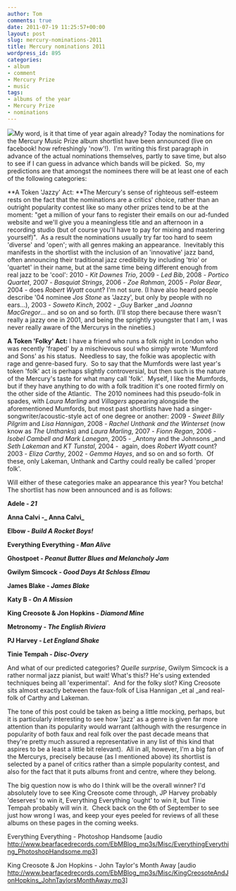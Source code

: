 ```yaml
---
author: Tom
comments: true
date: 2011-07-19 11:25:57+00:00
layout: post
slug: mercury-nominations-2011
title: Mercury nominations 2011
wordpress_id: 895
categories:
- album
- comment
- Mercury Prize
- music
tags:
- albums of the year
- Mercury Prize
- nominations
---
```


[![](http://eatenbymonsters.files.wordpress.com/2011/07/news_136_c7f.jpg)](http://eatenbymonsters.files.wordpress.com/2011/07/news_136_c7f.jpg)My word, is it that time of year again already? Today the nominations for the Mercury Music Prize album shortlist have been announced (live on facebook! how refreshingly 'now'!).  I'm writing this first paragraph in advance of the actual nominations themselves, partly to save time, but also to see if I can guess in advance which bands will be picked.  So, my predictions are that amongst the nominees there will be at least one of each of the following categories:

**A Token 'Jazzy' Act: **The Mercury's sense of righteous self-esteem rests on the fact that the nominations are a critics' choice, rather than an outright popularity contest like so many other prizes tend to be at the moment: "get a million of your fans to register their emails on our ad-funded website and we'll give you a meaningless title and an afternoon in a recording studio (but of course you'll have to pay for mixing and mastering yourself)".  As a result the nominations usually try far too hard to seem 'diverse' and 'open'; with all genres making an appearance.  Inevitably this manifests in the shortlist with the inclusion of an 'innovative' jazz band, often announcing their traditional jazz credibility by including 'trio' or 'quartet' in their name, but at the same time being different enough from real jazz to be 'cool': 2010 - _Kit Downes Trio_, 2009 - _Led Bib_, 2008 - _Portico Quartet_, 2007 - _Basquiat Strings_, 2006 - _Zoe Rahman_, 2005 - _Polar Bear_, 2004 - does _Robert Wyatt_ count? I'm not sure. (I have also heard people describe '04 nominee _Jos Stone_ as 'Jazzy', but only by people with no ears...), 2003 - _Soweto Kinch_, 2002 - _Guy Barker _and _Joanna MacGregor_... and so on and so forth. (I'll stop there because there wasn't really a jazzy one in 2001, and being the sprightly youngster that I am, I was never really aware of the Mercurys in the nineties.)

**A Token 'Folky' Act:** I have a friend who runs a folk night in London who was recently 'fraped' by a mischievous soul who simply wrote 'Mumford and Sons' as his status.  Needless to say, the folkie was apoplectic with rage and genre-based fury.  So to say that the Mumfords were last year's token 'folk' act is perhaps slightly controversial, but then such is the nature of the Mercury's taste for what many call 'folk'.  Myself, I like the Mumfords, but if they have anything to do with a folk tradition it's one rooted firmly on the other side of the Atlantic.  The 2010 nominees had this pseudo-folk in spades, with _Laura Marling_ and _Villagers_ appearing alongside the aforementioned Mumfords, but most past shortlists have had a singer-songwriter/acoustic-style act of one degree or another: 2009 - _Sweet Billy Pilgrim_ and _Lisa Hannigan_, 2008 - _Rachel Unthank and the Winterset_ (now know as _The Unthanks_) and _Laura Marling_, 2007 - _Fionn Regan_, 2006 - _Isobel Cambell and Mark Lanegan_, 2005 - _Antony and the Johnsons _and _Seth Lakeman_ and _KT Tunstal_, 2004 -  again, does _Robert Wyatt_ count? 2003 - _Eliza Carthy_, 2002 - _Gemma Hayes_, and so on and so forth.  Of these, only Lakeman, Unthank and Carthy could really be called 'proper folk'.

Will either of these categories make an appearance this year? You betcha! The shortlist has now been announced and is as follows:


**Adele - _21_**




**Anna Calvi -_ Anna Calvi_**




**Elbow - _Build A Rocket Boys!_**




**Everything Everything - _Man Alive_**




**Ghostpoet - _Peanut Butter Blues and Melancholy Jam_**




**Gwilym Simcock - _Good Days At Schloss Elmau_**




**James Blake - _James Blake_**




**Katy B - _On A Mission_**




**King Creosote & Jon Hopkins - _Diamond Mine_**




**Metronomy - _The English Riviera_**




**PJ Harvey - _Let England Shake_**




**Tinie Tempah - _Disc-Overy_**


And what of our predicted categories? _Quelle surprise_, Gwilym Simcock is a rather normal jazz pianist, but wait! What's this!? He's using extended techniques being all 'experimental'.  And for the folky slot? King Creosote sits almost exactly between the faux-folk of Lisa Hannigan _et al _and real-folk of Carthy and Lakeman.

The tone of this post could be taken as being a little mocking, perhaps, but it is particularly interesting to see how 'jazz' as a genre is given far more attention than its popularity would warrant (although with the resurgence in popularity of both faux and real folk over the past decade means that they're pretty much assured a representative in any list of this kind that aspires to be a least a little bit relevant).  All in all, however, I'm a big fan of the Mercurys, precisely because (as I mentioned above) its shortlist is selected by a panel of critics rather than a simple popularity contest, and also for the fact that it puts albums front and centre, where they belong.

The big question now is who do I think will be the overall winner? I'd absolutely love to see King Creosote come through, JP Harvey probably 'deserves' to win it, Everything Everything 'ought' to win it, but Tinie Tempah probably will win it.  Check back on the 6th of September to see just how wrong I was, and keep your eyes peeled for reviews of all these albums on these pages in the coming weeks.

Everything Everything - Photoshop Handsome [audio http://www.bearfacedrecords.com/EbMBlog_mp3s/Misc/EverythingEverything_PhotoshopHandsome.mp3]

King Creosote & Jon Hopkins - John Taylor's Month Away [audio http://www.bearfacedrecords.com/EbMBlog_mp3s/Misc/KingCreosoteAndJonHopkins_JohnTaylorsMonthAway.mp3]

